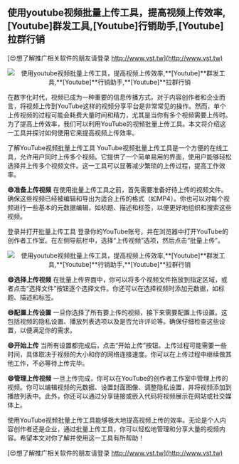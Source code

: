 ## **使用youtube视频批量上传工具，提高视频上传效率,**[Youtube]**群发工具,**[Youtube]**行销助手,**[Youtube]**拉群行销**

[😍想了解推广相关软件的朋友请登录 http://www.vst.tw](http://www.vst.tw)

 <center><img src="https://vst.tw/MP4/tuiguang/png/5.png" alt="使用youtube视频批量上传工具，提高视频上传效率,**[Youtube]**群发工具,**[Youtube]**行销助手,**[Youtube]**拉群行销"></center>

在数字化时代，视频已成为一种重要的信息传播方式。对于内容创作者和企业而言，将视频上传到YouTube这样的视频分享平台是非常常见的操作。然而，单个上传视频的过程可能会耗费大量时间和精力，尤其是当你有多个视频需要上传时。为了提高上传效率，我们可以利用YouTube的视频批量上传工具。本文将介绍这一工具并探讨如何使用它来提高视频上传效率。

了解YouTube视频批量上传工具
YouTube视频批量上传工具是一个方便的在线工具，允许用户同时上传多个视频。它提供了一个简单易用的界面，使用户能够轻松选择并上传多个视频文件。这一工具可以显著减少繁琐的上传过程，提高工作效率。

**😄准备上传视频**
在使用批量上传工具之前，首先需要准备好待上传的视频文件。确保这些视频已经被编辑和导出为适合上传的格式（如MP4）。你也可以对每个视频进行一些基本的元数据编辑，如标题、描述和标签，以便更好地组织和搜索这些视频。

登录并打开批量上传工具
登录你的YouTube账号，并在浏览器中打开YouTube的创作者工作室。在左侧导航栏中，选择“上传视频”选项，然后点击“批量上传”。

 <center><img src="https://vst.tw/MP4/tuiguang/png/3.png" alt="使用youtube视频批量上传工具，提高视频上传效率,**[Youtube]**群发工具,**[Youtube]**行销助手,**[Youtube]**拉群行销"></center>

**😄选择上传视频**
在批量上传界面中，你可以将多个视频文件拖放到指定区域，或者点击“选择文件”按钮逐个选择文件。你还可以在选择视频时添加元数据，如标题、描述和标签。

**😄配置上传设置**
一旦你选择了所有要上传的视频，接下来需要配置上传设置。这包括视频的隐私设置、播放列表选项以及是否允许评论等。确保仔细检查这些设置，以便满足你的需求。

**😄开始上传**
当所有设置都完成后，点击“开始上传”按钮。上传过程可能需要一些时间，具体取决于视频的大小和你的网络连接速度。你可以在上传过程中继续做其他工作，不必等待上传完毕。

**😄管理上传视频**
一旦上传完成，你可以在YouTube的创作者工作室中管理上传的视频。你可以编辑视频的元数据、设置封面图像、调整隐私设置，并将视频添加到播放列表中。此外，你还可以通过分享链接或嵌入代码将视频展示在网站或社交媒体上。

使用YouTube视频批量上传工具能够极大地提高视频上传的效率。无论是个人内容创作者还是企业，通过批量上传工具，你可以轻松地管理和分享大量的视频内容。希望本文对你了解并使用这一工具有所帮助！

[😍想了解推广相关软件的朋友请登录 http://www.vst.tw](http://www.vst.tw)



